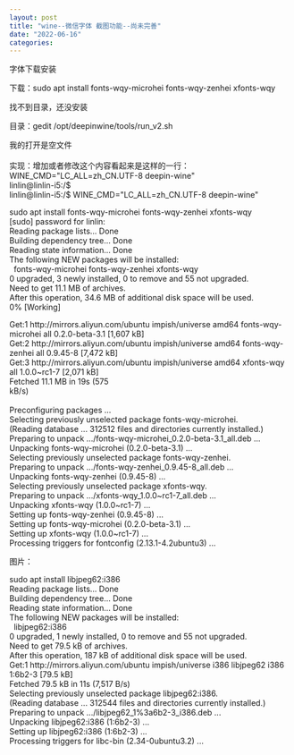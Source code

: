 ```yaml
---
layout: post
title: "wine--微信字体 截图功能--尚未完善"
date: "2022-06-16"
categories: 
---
```

<p>字体下载安装</p>
<p>下载：sudo apt install fonts-wqy-microhei fonts-wqy-zenhei xfonts-wqy</p>
<p>找不到目录，还没安装</p>
<p>目录：gedit /opt/deepinwine/tools/run_v2.sh</p>
<p>我的打开是空文件<br />
&nbsp;&nbsp; &nbsp;<br />
实现：增加或者修改这个内容看起来是这样的一行：WINE_CMD=&quot;LC_ALL=zh_CN.UTF-8 deepin-wine&quot;<br />
linlin@linlin-i5:/$<br />
linlin@linlin-i5:/$ WINE_CMD=&quot;LC_ALL=zh_CN.UTF-8 deepin-wine&quot;</p>
<p>sudo apt install fonts-wqy-microhei fonts-wqy-zenhei xfonts-wqy<br />
[sudo] password for linlin:<br />
Reading package lists... Done<br />
Building dependency tree... Done<br />
Reading state information... Done<br />
The following NEW packages will be installed:<br />
&nbsp; fonts-wqy-microhei fonts-wqy-zenhei xfonts-wqy<br />
0 upgraded, 3 newly installed, 0 to remove and 55 not upgraded.<br />
Need to get 11.1 MB of archives.<br />
After this operation, 34.6 MB of additional disk space will be used.<br />
0% [Working]</p>
<p>Get:1 http://mirrors.aliyun.com/ubuntu impish/universe amd64 fonts-wqy-microhei all 0.2.0-beta-3.1 [1,607 kB]<br />
Get:2 http://mirrors.aliyun.com/ubuntu impish/universe amd64 fonts-wqy-zenhei all 0.9.45-8 [7,472 kB]<br />
Get:3 http://mirrors.aliyun.com/ubuntu impish/universe amd64 xfonts-wqy all 1.0.0~rc1-7 [2,071 kB]&nbsp;&nbsp;&nbsp;&nbsp;&nbsp;&nbsp;&nbsp;&nbsp;&nbsp;&nbsp;&nbsp;&nbsp;&nbsp;&nbsp;&nbsp;&nbsp;&nbsp;&nbsp;&nbsp;&nbsp;&nbsp;&nbsp;&nbsp;&nbsp;&nbsp;&nbsp;&nbsp;&nbsp;&nbsp;&nbsp;&nbsp;&nbsp;&nbsp;&nbsp;&nbsp;&nbsp;&nbsp;&nbsp;&nbsp;&nbsp;&nbsp;&nbsp;&nbsp;&nbsp;&nbsp;&nbsp;&nbsp;&nbsp;&nbsp;&nbsp;&nbsp;&nbsp;&nbsp;&nbsp;&nbsp;&nbsp;&nbsp;&nbsp;&nbsp;&nbsp;&nbsp;&nbsp;&nbsp;&nbsp;&nbsp;&nbsp;&nbsp;&nbsp;&nbsp;&nbsp;&nbsp;&nbsp; &nbsp;<br />
Fetched 11.1 MB in 19s (575 kB/s)&nbsp;&nbsp;&nbsp;&nbsp;&nbsp;&nbsp;&nbsp;&nbsp;&nbsp;&nbsp;&nbsp;&nbsp;&nbsp;&nbsp;&nbsp;&nbsp;&nbsp;&nbsp;&nbsp;&nbsp;&nbsp;&nbsp;&nbsp;&nbsp;&nbsp;&nbsp;&nbsp;&nbsp;&nbsp;&nbsp;&nbsp;&nbsp;&nbsp;&nbsp;&nbsp;&nbsp;&nbsp;&nbsp;&nbsp;&nbsp;&nbsp;&nbsp;&nbsp;&nbsp;&nbsp;&nbsp;&nbsp;&nbsp;&nbsp;&nbsp;&nbsp;&nbsp;&nbsp;&nbsp;&nbsp;&nbsp;&nbsp;&nbsp;&nbsp;&nbsp;&nbsp;&nbsp;&nbsp;&nbsp;&nbsp;&nbsp;&nbsp;&nbsp;&nbsp;&nbsp;&nbsp;&nbsp;&nbsp;&nbsp;&nbsp;&nbsp;&nbsp;&nbsp;&nbsp;&nbsp;&nbsp;&nbsp;&nbsp;&nbsp;&nbsp;&nbsp;&nbsp;&nbsp;&nbsp;&nbsp;&nbsp;&nbsp;&nbsp;&nbsp;&nbsp;&nbsp;&nbsp;&nbsp;&nbsp;&nbsp;&nbsp;&nbsp;&nbsp;&nbsp;&nbsp;&nbsp;&nbsp;&nbsp;&nbsp;&nbsp;&nbsp;&nbsp;&nbsp;&nbsp;&nbsp;&nbsp;&nbsp;&nbsp;&nbsp;&nbsp;&nbsp;&nbsp;&nbsp;&nbsp;&nbsp;&nbsp;&nbsp;&nbsp;&nbsp;&nbsp;&nbsp;&nbsp;&nbsp;&nbsp;&nbsp;&nbsp;&nbsp; &nbsp;<br />
Preconfiguring packages ...<br />
Selecting previously unselected package fonts-wqy-microhei.<br />
(Reading database ... 312512 files and directories currently installed.)<br />
Preparing to unpack .../fonts-wqy-microhei_0.2.0-beta-3.1_all.deb ...<br />
Unpacking fonts-wqy-microhei (0.2.0-beta-3.1) ...<br />
Selecting previously unselected package fonts-wqy-zenhei.<br />
Preparing to unpack .../fonts-wqy-zenhei_0.9.45-8_all.deb ...<br />
Unpacking fonts-wqy-zenhei (0.9.45-8) ...<br />
Selecting previously unselected package xfonts-wqy.<br />
Preparing to unpack .../xfonts-wqy_1.0.0~rc1-7_all.deb ...<br />
Unpacking xfonts-wqy (1.0.0~rc1-7) ...<br />
Setting up fonts-wqy-zenhei (0.9.45-8) ...<br />
Setting up fonts-wqy-microhei (0.2.0-beta-3.1) ...<br />
Setting up xfonts-wqy (1.0.0~rc1-7) ...<br />
Processing triggers for fontconfig (2.13.1-4.2ubuntu3) ...</p>
<p>图片：</p>
<p>sudo apt install libjpeg62:i386<br />
Reading package lists... Done<br />
Building dependency tree... Done<br />
Reading state information... Done<br />
The following NEW packages will be installed:<br />
&nbsp; libjpeg62:i386<br />
0 upgraded, 1 newly installed, 0 to remove and 55 not upgraded.<br />
Need to get 79.5 kB of archives.<br />
After this operation, 187 kB of additional disk space will be used.<br />
Get:1 http://mirrors.aliyun.com/ubuntu impish/universe i386 libjpeg62 i386 1:6b2-3 [79.5 kB]<br />
Fetched 79.5 kB in 11s (7,517 B/s)&nbsp;&nbsp;&nbsp;&nbsp; &nbsp;<br />
Selecting previously unselected package libjpeg62:i386.<br />
(Reading database ... 312544 files and directories currently installed.)<br />
Preparing to unpack .../libjpeg62_1%3a6b2-3_i386.deb ...<br />
Unpacking libjpeg62:i386 (1:6b2-3) ...<br />
Setting up libjpeg62:i386 (1:6b2-3) ...<br />
Processing triggers for libc-bin (2.34-0ubuntu3.2) ...</p>
<p>&nbsp;</p>
